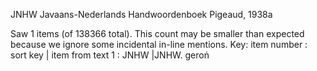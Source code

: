 JNHW	Javaans-Nederlands Handwoordenboek	Pigeaud, 1938a

Saw 1 items (of 138366 total). This count may be smaller than expected because we ignore some incidental in-line mentions.
Key: item number : sort key | item from text
1 : JNHW   |JNHW.  geroṅ
